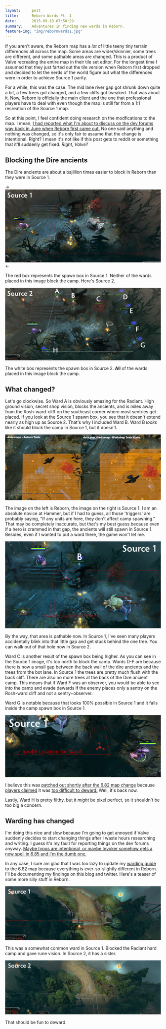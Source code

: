 ```yaml
---
layout:     post
title:      Reborn Wards Pt. 1
date:       2015-09-10 07:50:29
summary:    Adventures in finding new wards in Reborn.
feature-img: "img/rebornwards1.jpg"
---
```


If you aren't aware, the Reborn map has a *lot* of little teeny tiny terrain differences all across the map. Some areas are wider/skinnier, some trees are different, and some pathable areas are changed. This is a product of Valve recreating the entire map in their tile set editor. For the longest time I assumed that they just farted out the tile version when Reborn first dropped and decided to let the nerds of the world figure out what the differences were in order to achieve Source 1 parity.

For a while, this was the case. The mid lane river gap got shrunk down quite a bit, a few trees got changed, and a few cliffs got tweaked. That was about it. Now, Reborn is officially the main client and the one that professional players have to deal with even though the map is still far from a 1:1 recreation of the Source 1 map. 

So at this point, I feel confident doing research on the modfications to the map. I mean, [I had reported what I'm about to discuss on the dev forums way back in June when Reborn first came out.](http://dev.dota2.com/showthread.php?t=170168) No one said anything and nothing was changed, so it's only fair to assume that the change is intentional. Right? I mean it's not like if this post gets to reddit or something that it'll suddenly get fixed. *Right, Valve?*

## Blocking the Dire ancients

The Dire ancients are about a bajillion times easier to block in Reborn than they were in Source 1.

-> ![Source 1 Dire ancients](/img/wards/source1spawnbox.jpg) <-

The red box represents the spawn box in Source 1. Neither of the wards placed in this image block the camp. Here's Source 2.

![Source 2 Dire ancients](/img/wards/source2spawnbox.jpg)

The white box represents the spawn box in Source 2. **All** of the wards placed in this image block the camp.

## What changed?

Let's go clockwise. So Ward A is obviously amazing for the Radiant. High ground vision, secret shop vision, blocks the ancients, and is miles away from the Rosh-ward-cliff on the southeast corner where most sentries get placed. If you look at the Source 1 spawn box, you see that it doesn't extend nearly as high up as Source 2. That's why I included Ward B. Ward B *looks* like it should block the camp in Source 1, but it doesn't.

![Hammer comparison](/img/wards/hammercomparison.jpg)

The image on the left is Reborn, the image on the right is Source 1. I am an absolute novice at Hammer, but if I had to guess, all those 'triggers' are probably saying, "If any units are here, they don't affect camp spawning." That may be completely inaccurate, but that's my best guess because even if a hero is crammed in that gap, the ancients will still spawn in Source 1. Besides, even if I wanted to put a ward there, the game won't let me.

![Cliff Ward](/img/wards/source1cliff.jpg)

By the way, that area is pathable now. In Source 1, I've seen many players accidentally blink into that little gap and get stuck behind the one tree. You can walk out of that hole now in Source 2.

Ward C is another result of the spawn box being higher. As you can see in the Source 1 image, it's too north to block the camp. Wards D-F are because there is now a small gap between the back wall of the dire ancients and the trees from the bot lane. In Source 1 the trees are pretty much flush with the back cliff. There are also no more trees at the back of the Dire ancient camp. This means that if Ward F was an observer, you would be able to see into the camp and evade dewards if the enemy places only a sentry on the Rosh-ward cliff and not a sentry+observer.

Ward G is notable because that looks 100% possible in Source 1 and it falls inside the camp spawn box in Source 1.

![Source 1 Blocked](/img/wards/source1blocked.jpg)

I believe this was [patched out shortly after the 6.82 map change](http://dota2.gamepedia.com/September_27,_2014_Patch) because [players claimed](https://www.reddit.com/r/DotA2/comments/2om9j8/interesting_points_raised_at_the_summit_2_by_the/) it was [too difficult to deward.](https://www.reddit.com/r/DotA2/comments/2om9j8/interesting_points_raised_at_the_summit_2_by_the/cmp2xcx) Well, it's back now.

Lastly, Ward H is pretty filthy, but it *might* be pixel perfect, so it shouldn't be too big a concern.

## Warding has changed

I'm doing this nice and slow because I'm going to get annoyed if Valve suddenly decides to start changing things after I waste hours researching and writing. I guess it's my fault for reporting things on the dev forums anyway. [Maybe typos are intentional, or maybe Invoker somehow gets a new spell in 6.85 and I'm the dumb one.](http://dev.dota2.com/showthread.php?t=170370&p=1243079#post1243079)

In any case, I sure am glad that I was too lazy to update my [warding guide](http://howdoiplay.com/warding) to the 6.82 map because everything is ever-so-slightly different in Reborn. I'll be documenting my findings on this blog and twitter. Here's a teaser of some more silly stuff in Reborn.

![Source 1 Rune Block](/img/wards/source1runeblock.jpg)

This was a somewhat common ward in Source 1. Blocked the Radiant hard camp and gave rune vision. In Source 2, it has a sister.

![Source 2 Rune Block](/img/wards/source2runeblock.jpg)

That should be fun to deward.
